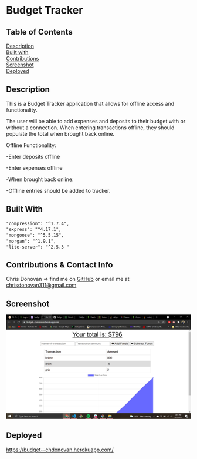 # Budget Tracker 

## Table of Contents  
[Description](#description)<br>
[Built with](#built-with)<br>
[Contributions](#contributions--contact-info)<br>
[Screenshot](#screenshot)<br>
[Deployed](#deployed)<br>

## Description
This is a Budget Tracker application that allows for offline access and functionality.

The user will be able to add expenses and deposits to their budget with or without a connection. When entering transactions offline, they should populate the total when brought back online.

Offline Functionality:

-Enter deposits offline

-Enter expenses offline

-When brought back online:

-Offline entries should be added to tracker.

## Built With

    "compression": "^1.7.4",
    "express": "^4.17.1",
    "mongoose": "^5.5.15",
    "morgan": "^1.9.1",
    "lite-server": "^2.5.3 "

## Contributions & Contact Info
Chris Donovan => find me on [GitHub](https://github.com/chdonovan) or email me at chrisdonovan311@gmail.com

## Screenshot
![alt-text](./assets/Screenshot.png)

## Deployed

https://budget--chdonovan.herokuapp.com/